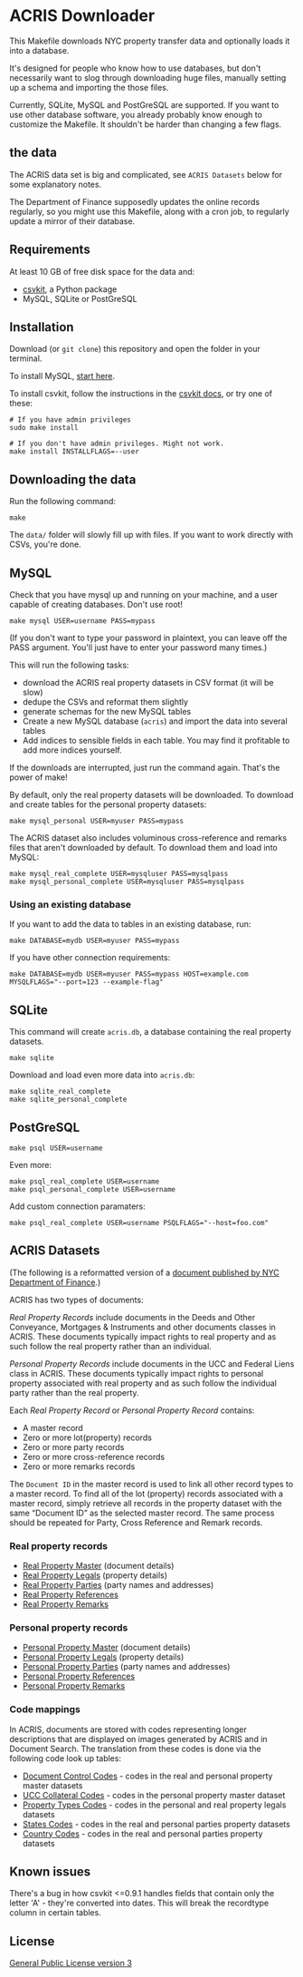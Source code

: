 ACRIS Downloader
================

This Makefile downloads NYC property transfer data and optionally loads it into a database.

It's designed for people who know how to use databases, but don't necessarily want to slog through downloading huge files, manually setting up a schema and importing the those files.

Currently, SQLite, MySQL and PostGreSQL are supported. If you want to use other database software, you already probably know enough to customize the Makefile. It shouldn't be harder than changing a few flags.

## the data

The ACRIS data set is big and complicated, see `ACRIS Datasets` below for some explanatory notes.

The Department of Finance supposedly updates the online records regularly, so you might use this Makefile, along with a cron job, to regularly update a mirror of their database.

## Requirements

At least 10 GB of free disk space for the data and:

* [csvkit](http://csvkit.readthedocs.org), a Python package
* MySQL, SQLite or PostGreSQL

## Installation

Download (or `git clone`) this repository and open the folder in your terminal.

To install MySQL, [start here](https://dev.mysql.com/doc/refman/5.5/en/osx-installation.html).

To install csvkit, follow the instructions in the [csvkit docs](http://csvkit.readthedocs.org), or try one of these:

```
# If you have admin privileges
sudo make install

# If you don't have admin privileges. Might not work.
make install INSTALLFLAGS=--user
```
## Downloading the data

Run the following command:
````
make
````

The `data/` folder will slowly fill up with files. If you want to work directly with CSVs, you're done.

## MySQL

Check that you have mysql up and running on your machine, and a user capable of creating databases. Don't use root!
````
make mysql USER=username PASS=mypass
````

(If you don't want to type your password in plaintext, you can leave off the PASS argument. You'll just have to enter your password many times.)

This will run the following tasks:
* download the ACRIS real property datasets in CSV format (it will be slow)
* dedupe the CSVs and reformat them slightly
* generate schemas for the new MySQL tables
* Create a new MySQL database (`acris`) and import the data into several tables
* Add indices to sensible fields in each table. You may find it profitable to add more indices yourself.

If the downloads are interrupted, just run the command again. That's the power of make!

By default, only the real property datasets will be downloaded. To download and create tables for the personal property datasets:
```
make mysql_personal USER=myuser PASS=mypass
```

The ACRIS dataset also includes voluminous cross-reference and remarks files that aren't downloaded by default. To download them and load into MySQL:
````
make mysql_real_complete USER=mysqluser PASS=mysqlpass
make mysql_personal_complete USER=mysqluser PASS=mysqlpass
````

### Using an existing database

If you want to add the data to tables in an existing database, run:
````
make DATABASE=mydb USER=myuser PASS=mypass
````

If you have other connection requirements:
````
make DATABASE=mydb USER=myuser PASS=mypass HOST=example.com MYSQLFLAGS="--port=123 --example-flag"
````

## SQLite
This command will create `acris.db`, a database containing the real property datasets.
```
make sqlite
```

Download and load even more data into `acris.db`:
````
make sqlite_real_complete
make sqlite_personal_complete
````

## PostGreSQL

```
make psql USER=username
```

Even more:
````
make psql_real_complete USER=username
make psql_personal_complete USER=username
````

Add custom connection paramaters:
````
make psql_real_complete USER=username PSQLFLAGS="--host=foo.com"
````

## ACRIS Datasets

(The following is a reformatted version of a [document published by NYC Department of Finance](https://data.cityofnewyork.us/api/assets/D7E1317A-C45E-4617-A593-668E07DA5234?download=true).)

ACRIS has two types of documents:

_Real Property Records_ include documents in the Deeds and Other Conveyance, Mortgages & Instruments and other documents classes in ACRIS. These documents typically impact rights to real property and as such follow the real property rather than an individual.

_Personal Property Records_ include documents in the UCC and Federal Liens class in ACRIS. These documents typically impact rights to personal property associated with real property and as such follow the individual party rather than the real property.

Each _Real Property Record_ or _Personal Property Record_ contains:

-   A master record
-   Zero or more lot(property) records
-   Zero or more party records
-   Zero or more cross-reference records
-   Zero or more remarks records

The `Document ID` in the master record is used to link all other record types to a master record. To find all of the lot (property) records associated with a master record, simply retrieve all records in the
property dataset with the same “Document ID” as the selected master record. The same process should be repeated for Party, Cross Reference and Remark records.

### Real property records

- [Real Property Master](http://data.cityofnewyork.us/City-Government/ACRIS-Real-Property-Master/bnx9-e6tj) (document details)
- [Real Property Legals](http://data.cityofnewyork.us/City-Government/ACRIS-Real-Property-Legals/8h5j-fqxa) (property details)
- [Real Property Parties](http://data.cityofnewyork.us/City-Government/ACRIS-Real-Property-Parties/636b-3b5g)  (party names and addresses)
- [Real Property References](http://data.cityofnewyork.us/City-Government/ACRIS-Real-Property-References/pwkr-dpni)
- [Real Property Remarks](http://data.cityofnewyork.us/City-Government/ACRIS-Real-Property-Remarks/9p4w-7npp)

### Personal property records

- [Personal Property Master](http://data.cityofnewyork.us/City-Government/ACRIS-Personal-Property-Master/sv7x-dduq) (document details)
- [Personal Property Legals](http://data.cityofnewyork.us/City-Government/ACRIS-Personal-Property-Legals/uqqa-hym2) (property details)
- [Personal Property Parties](http://data.cityofnewyork.us/City-Government/ACRIS-Personal-Property-Parties/nbbg-wtuz) (party names and addresses)
- [Personal Property References](http://data.cityofnewyork.us/City-Government/ACRIS-Personal-Property-References/6y3e-jcrc)
- [Personal Property Remarks](http://data.cityofnewyork.us/City-Government/ACRIS-Personal-Property-Remarks/fuzi-5ks9)

### Code mappings

In ACRIS, documents are stored with codes representing longer descriptions that are displayed on images generated by ACRIS and in Document Search. The translation from these codes is done via the following code look up tables:

- [Document Control Codes](http://data.cityofnewyork.us/City-Government/ACRIS-Document-Control-Codes/7isb-wh4c) - codes in the real and personal property master datasets
- [UCC Collateral Codes](http://data.cityofnewyork.us/City-Government/ACRIS-Country-Codes/j2iz-mwzu) - codes in the personal property master dataset
- [Property Types Codes](http://data.cityofnewyork.us/City-Government/ACRIS-Property-Types-Codes/94g4-w6xz) - codes in the personal and real property legals datasets
- [States Codes](http://data.cityofnewyork.us/City-Government/ACRIS-States-Codes/5c9e-33xj) - codes in the real and personal parties property datasets
- [Country Codes](http://data.cityofnewyork.us/City-Government/ACRIS-UCC-Collateral-Codes/q9kp-jvxv) - codes in the real and personal parties property datasets


## Known issues

There's a bug in how csvkit <=0.9.1 handles fields that contain only the letter 'A' - they're converted into dates. This will break the recordtype column in certain tables.

## License

[General Public License version 3](https://www.gnu.org/licenses/gpl.html)

